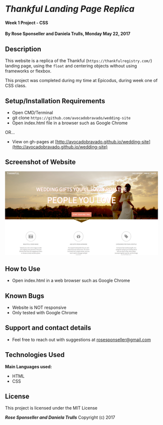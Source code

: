 # _Thankful Landing Page Replica_

#### Week 1 Project - CSS

#### By **Rose Sponseller and Daniela Trulls, Monday May 22, 2017**

## Description

This website is a replica of the Thankful (`https://thankfulregistry.com/`) landing page, using the `float` and centering objects without using frameworks or flexbox.

This project was completed during my time at Epicodus, during week one of CSS class.

## Setup/Installation Requirements

* Open CMD/Terminal
* git clone `https://github.com/avocadobravado/wedding-site`
* Open index.html file in a browser such as Google Chrome

OR...

* View on gh-pages at [http://avocadobravado.github.io/wedding-site](http://avocadobravado.github.io/wedding-site)

## Screenshot of Website

![screenshot of project](https://github.com/avocadobravado/wedding-site/blob/master/img/scs.png?raw=true)

## How to Use

* Open index.html in a web browser such as Google Chrome

## Known Bugs

* Website is NOT responsive
* Only tested with Google Chrome

## Support and contact details

* Feel free to reach out with suggestions at rosesponseller@gmail.com

## Technologies Used

**Main Languages used:**

* HTML
* CSS

## License

This project is licensed under the MIT License

**_Rose Sponseller and Daniela Trulls_** Copyright (c) 2017
